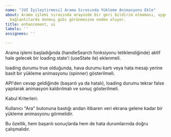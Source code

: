 ```yaml
---
name: "[UI İyileştirmesi] Arama Sırasında Yükleme Animasyonu Ekle"
about: Arama işlemi sırasında arayüzde bir geri bildirim olmaması, uygulamanın yavaş
  bağlantılarda donmuş gibi görünmesine neden oluyor.
title: enhancement, ui
labels: ''
assignees: ''

---
```


Arama işlemi başladığında (handleSearch fonksiyonu tetiklendiğinde) aktif hale gelecek bir loading state'i (useState ile) eklenmeli.

loading durumu true olduğunda, hava durumu kartı veya hata mesajı yerine basit bir yükleme animasyonu (spinner) gösterilmeli.

API'den cevap geldiğinde (başarılı ya da hatalı), loading durumu tekrar false yapılarak animasyon kaldırılmalı ve sonuç gösterilmeli.

Kabul Kriterleri:

Kullanıcı "Ara" butonuna bastığı andan itibaren veri ekrana gelene kadar bir yükleme animasyonu görmelidir.

Bu özellik, hem başarılı sonuçlarda hem de hata durumlarında doğru çalışmalıdır.
